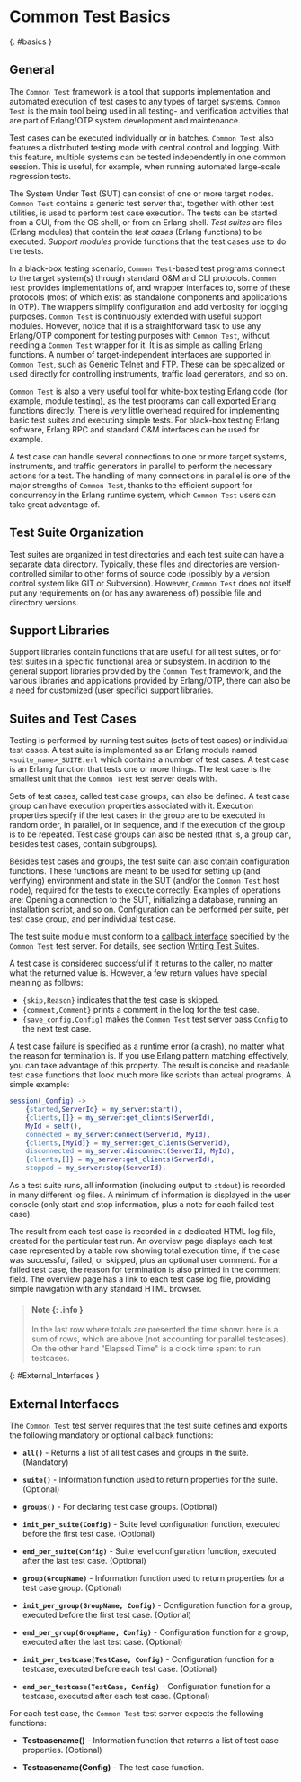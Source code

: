<!--
%CopyrightBegin%

SPDX-License-Identifier: Apache-2.0

Copyright Ericsson AB 2023-2024. All Rights Reserved.

Licensed under the Apache License, Version 2.0 (the "License");
you may not use this file except in compliance with the License.
You may obtain a copy of the License at

    http://www.apache.org/licenses/LICENSE-2.0

Unless required by applicable law or agreed to in writing, software
distributed under the License is distributed on an "AS IS" BASIS,
WITHOUT WARRANTIES OR CONDITIONS OF ANY KIND, either express or implied.
See the License for the specific language governing permissions and
limitations under the License.

%CopyrightEnd%
-->
# Common Test Basics

[](){: #basics }

## General

The `Common Test` framework is a tool that supports implementation and automated
execution of test cases to any types of target systems. `Common Test` is the
main tool being used in all testing- and verification activities that are part
of Erlang/OTP system development and maintenance.

Test cases can be executed individually or in batches. `Common Test` also
features a distributed testing mode with central control and logging. With this
feature, multiple systems can be tested independently in one common session.
This is useful, for example, when running automated large-scale regression
tests.

The System Under Test (SUT) can consist of one or more target nodes.
`Common Test` contains a generic test server that, together with other test
utilities, is used to perform test case execution. The tests can be started from
a GUI, from the OS shell, or from an Erlang shell. _Test suites_ are files
(Erlang modules) that contain the _test cases_ (Erlang functions) to be
executed. _Support modules_ provide functions that the test cases use to do the
tests.

In a black-box testing scenario, `Common Test`\-based test programs connect to
the target system(s) through standard O&M and CLI protocols. `Common Test`
provides implementations of, and wrapper interfaces to, some of these protocols
(most of which exist as standalone components and applications in OTP). The
wrappers simplify configuration and add verbosity for logging purposes.
`Common Test` is continuously extended with useful support modules. However,
notice that it is a straightforward task to use any Erlang/OTP component for
testing purposes with `Common Test`, without needing a `Common Test` wrapper for
it. It is as simple as calling Erlang functions. A number of target-independent
interfaces are supported in `Common Test`, such as Generic Telnet and FTP. These
can be specialized or used directly for controlling instruments, traffic load
generators, and so on.

`Common Test` is also a very useful tool for white-box testing Erlang code (for
example, module testing), as the test programs can call exported Erlang
functions directly. There is very little overhead required for implementing
basic test suites and executing simple tests. For black-box testing Erlang
software, Erlang RPC and standard O&M interfaces can be used for example.

A test case can handle several connections to one or more target systems,
instruments, and traffic generators in parallel to perform the necessary actions
for a test. The handling of many connections in parallel is one of the major
strengths of `Common Test`, thanks to the efficient support for concurrency in
the Erlang runtime system, which `Common Test` users can take great advantage
of.

## Test Suite Organization

Test suites are organized in test directories and each test suite can have a
separate data directory. Typically, these files and directories are
version-controlled similar to other forms of source code (possibly by a version
control system like GIT or Subversion). However, `Common Test` does not itself
put any requirements on (or has any awareness of) possible file and directory
versions.

## Support Libraries

Support libraries contain functions that are useful for all test suites, or for
test suites in a specific functional area or subsystem. In addition to the
general support libraries provided by the `Common Test` framework, and the
various libraries and applications provided by Erlang/OTP, there can also be a
need for customized (user specific) support libraries.

## Suites and Test Cases

Testing is performed by running test suites (sets of test cases) or individual
test cases. A test suite is implemented as an Erlang module named
`<suite_name>_SUITE.erl` which contains a number of test cases. A test case is
an Erlang function that tests one or more things. The test case is the smallest
unit that the `Common Test` test server deals with.

Sets of test cases, called test case groups, can also be defined. A test case
group can have execution properties associated with it. Execution properties
specify if the test cases in the group are to be executed in random order, in
parallel, or in sequence, and if the execution of the group is to be repeated.
Test case groups can also be nested (that is, a group can, besides test cases,
contain subgroups).

Besides test cases and groups, the test suite can also contain configuration
functions. These functions are meant to be used for setting up (and verifying)
environment and state in the SUT (and/or the `Common Test` host node), required
for the tests to execute correctly. Examples of operations are: Opening a
connection to the SUT, initializing a database, running an installation script,
and so on. Configuration can be performed per suite, per test case group, and
per individual test case.

The test suite module must conform to a [callback interface](`m:ct_suite`)
specified by the `Common Test` test server. For details, see section
[Writing Test Suites](write_test_chapter.md#intro).

A test case is considered successful if it returns to the caller, no matter what
the returned value is. However, a few return values have special meaning as
follows:

- `{skip,Reason}` indicates that the test case is skipped.
- `{comment,Comment}` prints a comment in the log for the test case.
- `{save_config,Config}` makes the `Common Test` test server pass `Config` to
  the next test case.

A test case failure is specified as a runtime error (a crash), no matter what
the reason for termination is. If you use Erlang pattern matching effectively,
you can take advantage of this property. The result is concise and readable test
case functions that look much more like scripts than actual programs. A simple
example:

```erlang
session(_Config) ->
    {started,ServerId} = my_server:start(),
    {clients,[]} = my_server:get_clients(ServerId),
    MyId = self(),
    connected = my_server:connect(ServerId, MyId),
    {clients,[MyId]} = my_server:get_clients(ServerId),
    disconnected = my_server:disconnect(ServerId, MyId),
    {clients,[]} = my_server:get_clients(ServerId),
    stopped = my_server:stop(ServerId).
```

As a test suite runs, all information (including output to `stdout`) is recorded
in many different log files. A minimum of information is displayed in the user
console (only start and stop information, plus a note for each failed test
case).

The result from each test case is recorded in a dedicated HTML log file, created
for the particular test run. An overview page displays each test case
represented by a table row showing total execution time, if the case was
successful, failed, or skipped, plus an optional user comment. For a failed test
case, the reason for termination is also printed in the comment field. The
overview page has a link to each test case log file, providing simple navigation
with any standard HTML browser.

> #### Note {: .info }
>
> In the last row where totals are presented the time shown here is a sum of
> rows, which are above (not accounting for parallel testcases).
> On the other hand "Elapsed Time" is a clock time spent to run testcases.
>

[](){: #External_Interfaces }

## External Interfaces

The `Common Test` test server requires that the test suite defines and exports
the following mandatory or optional callback functions:

- **`all()`** - Returns a list of all test cases and groups in the suite.
  (Mandatory)

- **`suite()`** - Information function used to return properties for the suite.
  (Optional)

- **`groups()`** - For declaring test case groups. (Optional)

- **`init_per_suite(Config)`** - Suite level configuration function, executed
  before the first test case. (Optional)

- **`end_per_suite(Config)`** - Suite level configuration function, executed
  after the last test case. (Optional)

- **`group(GroupName)`** - Information function used to return properties for a
  test case group. (Optional)

- **`init_per_group(GroupName, Config)`** - Configuration function for a group,
  executed before the first test case. (Optional)

- **`end_per_group(GroupName, Config)`** - Configuration function for a group,
  executed after the last test case. (Optional)

- **`init_per_testcase(TestCase, Config)`** - Configuration function for a
  testcase, executed before each test case. (Optional)

- **`end_per_testcase(TestCase, Config)`** - Configuration function for a
  testcase, executed after each test case. (Optional)

For each test case, the `Common Test` test server expects the following
functions:

- **Testcasename()** - Information function that returns a list of test case
  properties. (Optional)

- **Testcasename(Config)** - The test case function.

